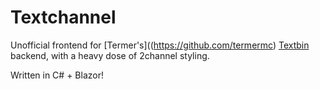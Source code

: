 # Textchannel
Unofficial frontend for [Termer's]((https://github.com/termermc) [Textbin](https://github.com/termermc/textbin-backend) backend, with
a heavy dose of 2channel styling. 

Written in C# + Blazor!